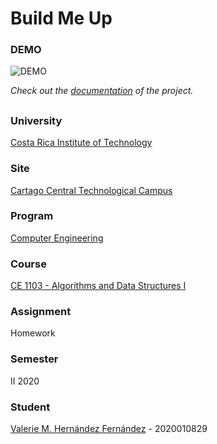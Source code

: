 # Build Me Up

### DEMO
![DEMO](https://cdn.discordapp.com/attachments/843643336346959874/944295268818489374/WorkInProgress.gif)

_Check out the [documentation](https://valeriehernandez-7.github.io/Build-Me-Up/) of the project._

##

### University
[Costa Rica Institute of Technology](https://www.tec.ac.cr/)

### Site
[Cartago Central Technological Campus](https://www.tec.ac.cr/ubicaciones/campus-tecnologico-central-cartago)

### Program
[Computer Engineering](https://www.tec.ac.cr/en/carreras/licentiates-degree-computer-engineering)

### Course
[CE 1103 - Algorithms and Data Structures I](https://www.tec.ac.cr/planes-estudio/licenciatura-ingenieria-computadores)

### Assignment
Homework

### Semester
II 2020

### Student
[Valerie M. Hernández Fernández](https://github.com/valeriehernandez-7) - 2020010829

##
